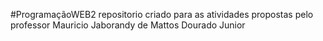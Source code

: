 
#ProgramaçãoWEB2
repositorio criado para as atividades propostas pelo professor Mauricio Jaborandy de Mattos Dourado Junior
